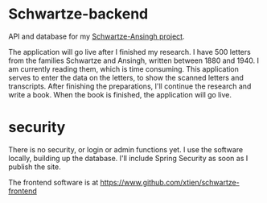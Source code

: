 # Schwartze-backend
API and database for my [Schwartze-Ansingh project](https://www.lizzyansingh.nl).

The application will go live after I finished my research.
I have 500 letters from the families Schwartze and Ansingh, written between 1880 and 1940. I am currently reading them, which is time consuming. This application serves to enter the data on the letters, to show the scanned letters and transcripts. After finishing the preparations, I'll continue the research and write a book. When the book is finished, the application will go live. 

# security
There is no security, or login or admin functions yet. I use the software locally, building up the database. I'll include Spring Security
as soon as I publish the site.

The frontend software is at https://www.github.com/xtien/schwartze-frontend
